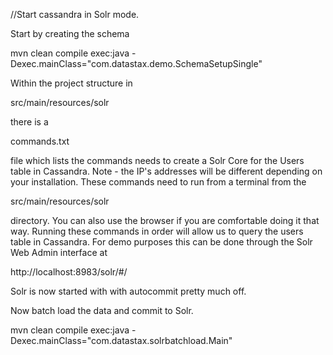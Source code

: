 //Start cassandra in Solr mode. 

Start by creating the schema

mvn clean compile exec:java -Dexec.mainClass="com.datastax.demo.SchemaSetupSingle"

Within the project structure in 

src/main/resources/solr 

there is a 

commands.txt 

file which lists the commands needs to create a Solr Core for the Users table in Cassandra. Note - the IP's addresses will be different depending on your installation. These commands need to run from a terminal from the 

src/main/resources/solr 

directory. You can also use the browser if you are comfortable doing it that way. Running these commands in order will allow us to query the users table in Cassandra. For demo purposes this can be done through the Solr Web Admin interface at 

http://localhost:8983/solr/#/

Solr is now started with with autocommit pretty much off. 

Now batch load the data and commit to Solr. 

mvn clean compile exec:java -Dexec.mainClass="com.datastax.solrbatchload.Main"